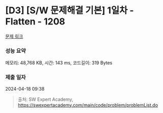 # [D3] [S/W 문제해결 기본] 1일차 - Flatten - 1208 

[문제 링크](https://swexpertacademy.com/main/code/problem/problemDetail.do?contestProbId=AV139KOaABgCFAYh) 

### 성능 요약

메모리: 48,768 KB, 시간: 143 ms, 코드길이: 319 Bytes

### 제출 일자

2024-04-18 09:38



> 출처: SW Expert Academy, https://swexpertacademy.com/main/code/problem/problemList.do